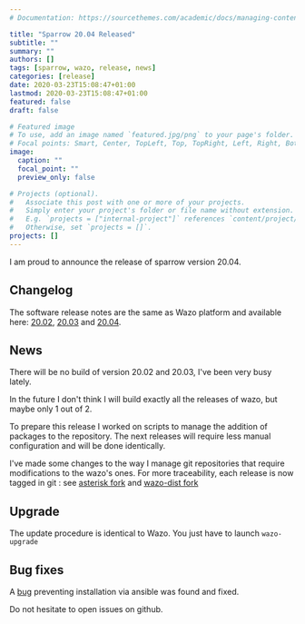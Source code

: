 ```yaml
---
# Documentation: https://sourcethemes.com/academic/docs/managing-content/

title: "Sparrow 20.04 Released"
subtitle: ""
summary: ""
authors: []
tags: [sparrow, wazo, release, news]
categories: [release]
date: 2020-03-23T15:08:47+01:00
lastmod: 2020-03-23T15:08:47+01:00
featured: false
draft: false

# Featured image
# To use, add an image named `featured.jpg/png` to your page's folder.
# Focal points: Smart, Center, TopLeft, Top, TopRight, Left, Right, BottomLeft, Bottom, BottomRight.
image:
  caption: ""
  focal_point: ""
  preview_only: false

# Projects (optional).
#   Associate this post with one or more of your projects.
#   Simply enter your project's folder or file name without extension.
#   E.g. `projects = ["internal-project"]` references `content/project/deep-learning/index.md`.
#   Otherwise, set `projects = []`.
projects: []
---
```

I am proud to announce the release of sparrow version 20.04.

## Changelog

The software release notes are the same as Wazo platform and available here: [20.02](https://wazo-platform.org/blog/release-review-2002), [20.03](https://wazo-platform.org/blog/release-review-2003) and [20.04](https://wazo-platform.org/blog/release-review-2004).

## News

There will be no build of version 20.02 and 20.03, I've been very busy lately.

In the future I don't think I will build exactly all the releases of wazo, but maybe only 1 out of 2.

To prepare this release I worked on scripts to manage the addition of packages to the repository.
The next releases will require less manual configuration and will be done identically.

I've made some changes to the way I manage git repositories that require modifications to the wazo's ones.
For more traceability, each release is now tagged in git : see [asterisk fork](https://github.com/benasse/asterisk/releases) and [wazo-dist fork](https://github.com/benasse/wazo-dist/releases)

## Upgrade

The update procedure is identical to Wazo.
You just have to launch `wazo-upgrade`

## Bug fixes

A [bug](https://github.com/benasse/sparrow/issues/7) preventing installation via ansible was found and fixed.

Do not hesitate to open issues on github.

